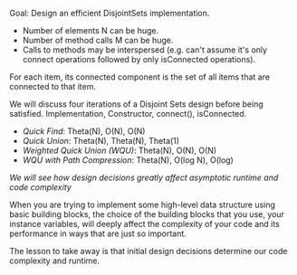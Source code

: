 Goal: Design an efficient DisjointSets implementation. 
- Number of elements N can be huge. 
- Number of method calls M can be huge. 
- Calls to methods may be interspersed (e.g. can't assume it's only connect operations
followed by only isConnected operations). 

For each item, its connected component is the set of all items that are connected to 
that item. 

We will discuss four iterations of a Disjoint Sets design before being satisfied. 
Implementation, Constructor, connect(), isConnected. 
- *Quick Find*: Theta(N), O(N), O(N)
- *Quick Union*: Theta(N), Theta(N), Theta(1) 
- *Weighted Quick Union (WQU)*: Theta(N), O(N), O(N) 
- *WQU with Path Compression*: Theta(N), O(log N), O(log) 

*We will see how design decisions greatly affect asymptotic runtime and code complexity*

When you are trying to implement some high-level data structure using basic building 
blocks, the choice of the building blocks that you use, your instance variables, 
will deeply affect the complexity of your code and its performance in ways that are just
so important. 

The lesson to take away is that initial design decisions determine our code 
complexity and runtime. 

